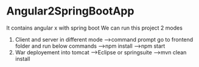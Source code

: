 # Angular2SpringBootApp
It contains angular x with spring boot
We can run this project 2 modes
1. Client and server in different mode
      -->command prompt go to frontend folder and run below commands
      -->npm install
      -->npm start
2. War deployement into tomcat
     -->Eclipse or springsuite
     -->mvn clean install
